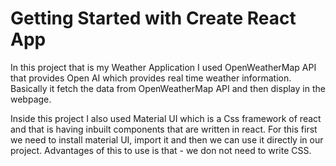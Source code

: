 # Getting Started with Create React App

In this project that is my Weather Application I used OpenWeatherMap API that provides Open AI which provides real time weather information.  
Basically it fetch the data from OpenWeatherMap API and then display in the webpage.

Inside this project I also used Material UI which is a Css framework of react and that is having inbuilt components that are written in react. For this first we need to install material UI, import it and then we can use it directly in our project. 
Advantages of this to use is that - we don not need to write CSS.